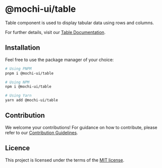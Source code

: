 # @mochi-ui/table

Table component is used to display tabular data using rows and columns.

For further details, visit our
[Table Documentation](https://ds.console.so/?path=/docs/components-table--docs).

## Installation

Feel free to use the package manager of your choice:

```sh
# Using PNPM
pnpm i @mochi-ui/table

# Using NPM
npm i @mochi-ui/table

# Using Yarn
yarn add @mochi-ui/table
```

## Contribution

We welcome your contributions! For guidance on how to contribute, please refer
to our [Contribution Guidelines](/CONTRIBUTING.md).

## Licence

This project is licensed under the terms of the
[MIT license](https://choosealicense.com/licenses/mit/).
